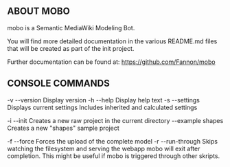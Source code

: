 ABOUT MOBO
----------
mobo is a Semantic MediaWiki Modeling Bot.

You will find more detailed documentation in the various README.md files
that will be created as part of the init project.

Further documentation can be found at: https://github.com/Fannon/mobo

CONSOLE COMMANDS
----------------

-v  --version           Display version
-h  --help              Display help text
-s  --settings          Displays current settings
                        Includes inherited and calculated settings
                        
-i  --init              Creates a new raw project in the current directory
    --example shapes    Creates a new "shapes" sample project
    
-f  --force             Forces the upload of the complete model
-r  --run-through       Skips watching the filesystem and serving the webapp
                        mobo will exit after completion. This might be 
                        useful if mobo is triggered through other skripts.